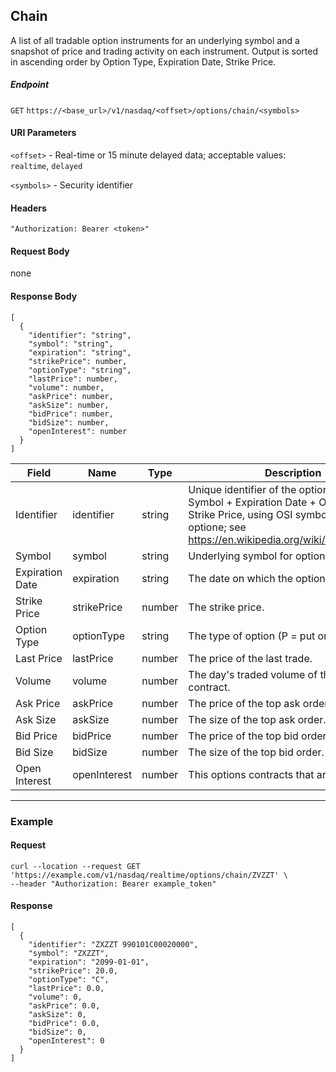 ## Chain

A list of all tradable option instruments for an underlying symbol and a snapshot of price and trading activity on each instrument. Output is sorted in ascending order by Option Type, Expiration Date, Strike Price.

##### Endpoint

`GET` `https://<base_url>/v1/nasdaq/<offset>/options/chain/<symbols>`

#### URI Parameters

`<offset>` - Real-time or 15 minute delayed data; acceptable values: `realtime`, `delayed`

`<symbols>` - Security identifier

#### Headers

`"Authorization: Bearer <token>"`

#### Request Body

none

#### Response Body

```
[
  {
    "identifier": "string",
    "symbol": "string",
    "expiration": "string",
    "strikePrice": number,
    "optionType": "string",
    "lastPrice": number,
    "volume": number,
    "askPrice": number,
    "askSize": number,
    "bidPrice": number,
    "bidSize": number,
    "openInterest": number
  }
]
```

| Field | Name | Type | Description |
|-------|------|------|-------------|
|Identifier|identifier|string |Unique identifier of the options contract: Symbol + Expiration Date + Option Type + Strike Price, using OSI symbology for all US optione; see https://en.wikipedia.org/wiki/Option_symbol. |
|Symbol|symbol|string|Underlying symbol for option.|
|Expiration Date|expiration|string|The date on which the option expires. |
|Strike Price|strikePrice|number|The strike price.|
|Option Type|optionType|string|The type of option (P = put or C = call).|
|Last Price|lastPrice|number|The price of the last trade.|
|Volume|volume|number|The day's traded volume of this options contract.|
|Ask Price|askPrice|number|The price of the top ask order.|
|Ask Size|askSize|number|The size of the top ask order.|
|Bid Price|bidPrice|number|The price of the top bid order.|
|Bid Size|bidSize|number|The size of the top bid order.|
|Open Interest|openInterest|number|This options contracts that are still open.|

---


### Example

#### Request

```
curl --location --request GET 'https://example.com/v1/nasdaq/realtime/options/chain/ZVZZT' \
--header "Authorization: Bearer example_token"
```

#### Response

```
[
  {
    "identifier": "ZXZZT 990101C00020000",
    "symbol": "ZXZZT",
    "expiration": "2099-01-01",
    "strikePrice": 20.0,
    "optionType": "C",
    "lastPrice": 0.0,
    "volume": 0,
    "askPrice": 0.0,
    "askSize": 0,
    "bidPrice": 0.0,
    "bidSize": 0,
    "openInterest": 0
  }
]
```

